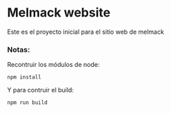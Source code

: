 # Melmack website

Este es el proyecto inicial para el sitio web de melmack

### Notas:
Recontruir los módulos de node:
```
npm install
```

Y para contruir el build:
```
npm run build
```